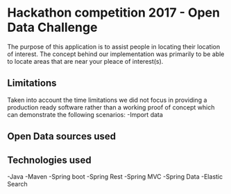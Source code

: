 Hackathon competition 2017 - Open Data Challenge
=======================

The purpose of this application is to assist people in locating their location of interest. The
concept behind our implementation was primarily to be able to locate areas that are near your
pleace of interest(s).


Limitations
--------------------------
Taken into account the time limitations we did not focus in providing a production ready software
rather than a working proof of concept which can demonstrate the following scenarios:
-Import data


Open Data sources used
--------------------------


Technologies used
--------------------------
-Java
-Maven
-Spring boot
-Spring Rest
-Spring MVC
-Spring Data
-Elastic Search